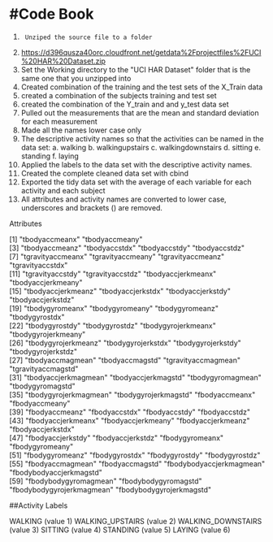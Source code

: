 #Code Book       
========================================================
1.      Unziped the source file to a folder 
2.	https://d396qusza40orc.cloudfront.net/getdata%2Fprojectfiles%2FUCI%20HAR%20Dataset.zip 
3.	Set the Working directory to the "UCI HAR Dataset" folder that is the same one that you unzipped into
4.	Created combination of the training and the test sets of the X_Train data 
5.	created a combination of the subjects training and test set 
6.	created the combination of the Y_train and and y_test data set
7.	Pulled out the measurements that are the mean and standard deviation for each measurement
8.	Made all the names lower case only
9.	The descriptive activity names so that the activities can be named in the data set:
        a.	walking
        b.	walkingupstairs
        c.	walkingdownstairs
        d.	sitting
        e.	standing
        f.	laying
10.	Applied the labels to the data set with the descriptive activity names.
11.	Created the complete cleaned data set with cbind
12.	Exported the tidy data set with the average of each variable for each activity and each subject
13.	All attributes and activity names are converted to lower case, underscores and brackets () are removed.

Attributes

 [1] "tbodyaccmeanx"            "tbodyaccmeany"           
 [3] "tbodyaccmeanz"            "tbodyaccstdx"             "tbodyaccstdy"             "tbodyaccstdz"            
 [7] "tgravityaccmeanx"         "tgravityaccmeany"         "tgravityaccmeanz"         "tgravityaccstdx"         
[11] "tgravityaccstdy"          "tgravityaccstdz"          "tbodyaccjerkmeanx"        "tbodyaccjerkmeany"       
[15] "tbodyaccjerkmeanz"        "tbodyaccjerkstdx"         "tbodyaccjerkstdy"         "tbodyaccjerkstdz"        
[19] "tbodygyromeanx"           "tbodygyromeany"           "tbodygyromeanz"           "tbodygyrostdx"           
[22] "tbodygyrostdy"            "tbodygyrostdz"            "tbodygyrojerkmeanx"       "tbodygyrojerkmeany"      
[26] "tbodygyrojerkmeanz"       "tbodygyrojerkstdx"        "tbodygyrojerkstdy"        "tbodygyrojerkstdz"       
[27] "tbodyaccmagmean"          "tbodyaccmagstd"           "tgravityaccmagmean"       "tgravityaccmagstd"       
[31] "tbodyaccjerkmagmean"      "tbodyaccjerkmagstd"       "tbodygyromagmean"         "tbodygyromagstd"         
[35] "tbodygyrojerkmagmean"     "tbodygyrojerkmagstd"      "fbodyaccmeanx"            "fbodyaccmeany"           
[39] "fbodyaccmeanz"            "fbodyaccstdx"             "fbodyaccstdy"             "fbodyaccstdz"            
[43] "fbodyaccjerkmeanx"        "fbodyaccjerkmeany"        "fbodyaccjerkmeanz"        "fbodyaccjerkstdx"        
[47] "fbodyaccjerkstdy"         "fbodyaccjerkstdz"         "fbodygyromeanx"           "fbodygyromeany"          
[51] "fbodygyromeanz"           "fbodygyrostdx"            "fbodygyrostdy"            "fbodygyrostdz"           
[55] "fbodyaccmagmean"          "fbodyaccmagstd"           "fbodybodyaccjerkmagmean"  "fbodybodyaccjerkmagstd"  
[59] "fbodybodygyromagmean"     "fbodybodygyromagstd"      "fbodybodygyrojerkmagmean" "fbodybodygyrojerkmagstd" 


##Activity Labels

WALKING (value 1)
WALKING_UPSTAIRS (value 2)
WALKING_DOWNSTAIRS (value 3)
SITTING (value 4)
STANDING (value 5)
LAYING (value 6)


```

